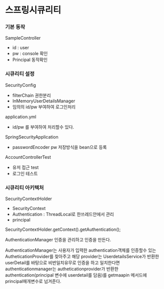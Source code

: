 # 스프링시큐리티

### 기본 동작
SampleController
 - id : user
 - pw : console 확인
 - Principal 동작확인

### 시큐리티 설정
SecurityConfig
 - filterChain 권한분리
 - InMemoryUserDetailsManager
  - 임의의 id/pw 부여하여 로그인처리
 
application.yml
 - id/pw 를 부여하여 처리할수 있다.

 SpringSecurityApplication
 - passwordEncoder pw 저장방식을 bean으로 등록 

 AccountControllerTest
 - 유저 접근 test
 - 로그인 테스트
 
### 시큐리티 아키텍처
 
SecurityContextHolder
 - SecurityContext
  - Authentication : ThreadLocal로 한쓰레드안에서 관리
   - principal 
 
SecurityContextHolder.getContext().getAuthentication();

AuthenticationManager
인증을 관리하고 인증을 만든다.


AuthenticationManager는 사용자가 입력한 authentication객체를 인증할수 있는 
AutheticationProvider를 찾아주고 
해당 provider는 UserdetailsService가 반환한 userDetail를 바탕으로
비번일치유무로 인증을 하고 일치한다면 authenticationmanager는 
autheticationprovider가 반환한 authentication(principal 변수에 userdetail를 담음)를 getmaapin 
메서드에 principal매개변수로 넘겨준다.
